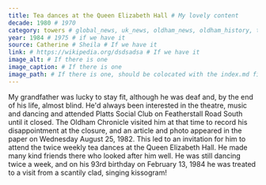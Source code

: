 ```yaml
---
title: Tea dances at the Queen Elizabeth Hall # My lovely content
decade: 1980 # 1970
category: towers # global_news, uk_news, oldham_news, oldham_history, towers, surrounding_estate # Always exactly one category
year: 1984 # 1975 # if we have it
source: Catherine # Sheila # If we have it
link: # https://wikipedia.org/dsdsadsa # If we have it
image_alt: # If there is one
image_caption: # If there is one
image_path: # If there is one, should be colocated with the index.md file in the folder
---
```


My grandfather was lucky to stay fit, although he was deaf and, by the end of his life, almost blind. He'd always been interested in the theatre, music and dancing and attended Platts Social Club on Featherstall Road South until it closed. The Oldham Chronicle visited him at that time to record his disappointment at the closure, and an article and photo appeared in the paper on Wednesday August 25, 1982. This led to an invitation for him to attend the twice weekly tea dances at the Queen Elizabeth Hall. He made many kind friends there who looked after him well. He was still dancing twice a week, and on his 93rd birthday on February 13, 1984 he was treated to a visit from a scantily clad, singing kissogram!